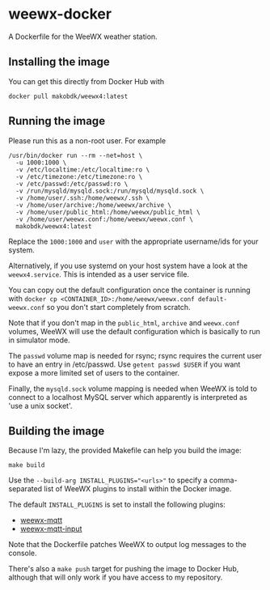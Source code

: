 # weewx-docker
A Dockerfile for the WeeWX weather station.

## Installing the image

You can get this directly from Docker Hub with

```
docker pull makobdk/weewx4:latest
```

## Running the image

Please run this as a non-root user. For example

```
/usr/bin/docker run --rm --net=host \
  -u 1000:1000 \
  -v /etc/localtime:/etc/localtime:ro \
  -v /etc/timezone:/etc/timezone:ro \
  -v /etc/passwd:/etc/passwd:ro \
  -v /run/mysqld/mysqld.sock:/run/mysqld/mysqld.sock \
  -v /home/user/.ssh:/home/weewx/.ssh \
  -v /home/user/archive:/home/weewx/archive \
  -v /home/user/public_html:/home/weewx/public_html \
  -v /home/user/weewx.conf:/home/weewx/weewx.conf \
  makobdk/weewx4:latest
```

Replace the `1000:1000` and `user` with the appropriate username/ids
for your system.

Alternatively, if you use systemd on your host system have a look at
the `weewx4.service`. This is intended as a user service file.

You can copy out the default configuration once the container is
running with `docker cp <CONTAINER_ID>:/home/weewx/weewx.conf
default-weewx.conf` so you don't start completely from scratch.

Note that if you don't map in the `public_html`, `archive` and
`weewx.conf` volumes, WeeWX will use the default configuration which
is basically to run in simulator mode.

The `passwd` volume map is needed for rsync; rsync requires the
current user to have an entry in /etc/passwd. Use `getent passwd
$USER` if you want expose a more limited set of users to the
container.

Finally, the `mysqld.sock` volume mapping is needed when WeeWX is told
to connect to a localhost MySQL server which apparently is interpreted
as 'use a unix socket'.

## Building the image

Because I'm lazy, the provided Makefile can help you build the image:

```
make build
```

Use the `--build-arg INSTALL_PLUGINS="<urls>"` to specify a
comma-separated list of WeeWX plugins to install within the Docker
image.

The default `INSTALL_PLUGINS` is set to install the
following plugins:

* [weewx-mqtt](https://github.com/matthewwall/weewx-mqtt/)
* [weewx-mqtt-input](https://github.com/makob/weewx-mqtt-input)

Note that the Dockerfile patches WeeWX to output log messages to the
console.

There's also a `make push` target for pushing the image to Docker Hub,
although that will only work if you have access to my repository.
